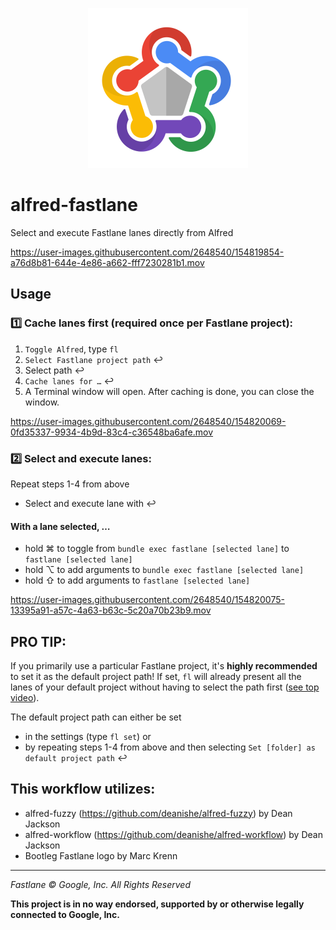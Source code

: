<p align="center">
  <img src="/icon.png" />
</p>

# alfred-fastlane

Select and execute Fastlane lanes directly from Alfred

https://user-images.githubusercontent.com/2648540/154819854-a76d8b81-644e-4e86-a662-fff7230281b1.mov

## Usage

### 1️⃣ Cache lanes first (required once per Fastlane project):
1) `Toggle Alfred`, type `fl`
3) `Select Fastlane project path` ↩︎
4) Select path ↩︎
5) `Cache lanes for …` ↩︎
6) A Terminal window will open. After caching is done, you can close the window.

https://user-images.githubusercontent.com/2648540/154820069-0fd35337-9934-4b9d-83c4-c36548ba6afe.mov

### 2️⃣ Select and execute lanes:
Repeat steps 1-4 from above
* Select and execute lane with ↩︎

#### With a lane selected, …
* hold ⌘ to toggle from `bundle exec fastlane [selected lane]` to `fastlane [selected lane]`
* hold ⌥ to add arguments to `bundle exec fastlane [selected lane]`
* hold ⇧ to add arguments to `fastlane [selected lane]`


https://user-images.githubusercontent.com/2648540/154820075-13395a91-a57c-4a63-b63c-5c20a70b23b9.mov


## PRO TIP:
If you primarily use a particular Fastlane project, it's **highly recommended** to set it as the default project path! If set, `fl` will already present all the lanes of your default project without having to select the path first ([see top video](#alfred-fastlane)).

The default project path can either be set
* in the settings (type `fl set`) or
* by repeating steps 1-4 from above and then selecting `Set [folder] as default project path` ↩︎

## This workflow utilizes:
* alfred-fuzzy (https://github.com/deanishe/alfred-fuzzy) by Dean Jackson 
* alfred-workflow (https://github.com/deanishe/alfred-workflow) by Dean Jackson
* Bootleg Fastlane logo by Marc Krenn

---

*Fastlane © Google, Inc. All Rights Reserved*

**This project is in no way endorsed, supported by or otherwise legally connected to Google, Inc.**
